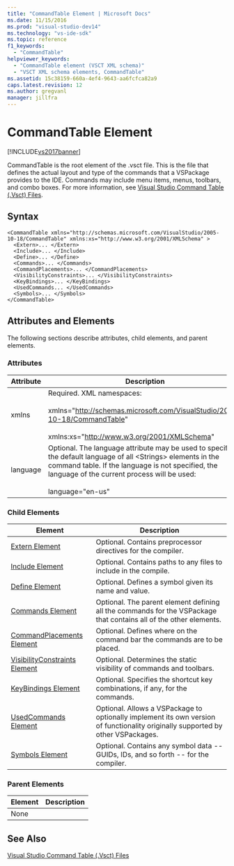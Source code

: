 ```yaml
---
title: "CommandTable Element | Microsoft Docs"
ms.date: 11/15/2016
ms.prod: "visual-studio-dev14"
ms.technology: "vs-ide-sdk"
ms.topic: reference
f1_keywords: 
  - "CommandTable"
helpviewer_keywords: 
  - "CommandTable element (VSCT XML schema)"
  - "VSCT XML schema elements, CommandTable"
ms.assetid: 15c38159-660a-4ef4-9643-aa6fcfca82a9
caps.latest.revision: 12
ms.author: gregvanl
manager: jillfra
---
```

# CommandTable Element
[!INCLUDE[vs2017banner](../includes/vs2017banner.md)]

CommandTable is the root element of the .vsct file. This is the file that defines the actual layout and type of the commands that a VSPackage provides to the IDE. Commands may include menu items, menus, toolbars, and combo boxes. For more information, see [Visual Studio Command Table (.Vsct) Files](../extensibility/internals/visual-studio-command-table-dot-vsct-files.md).  
  
## Syntax  
  
```  
<CommandTable xmlns="http://schemas.microsoft.com/VisualStudio/2005-10-18/CommandTable" xmlns:xs="http://www.w3.org/2001/XMLSchema" >  
  <Extern>... </Extern>  
  <Include>... </Include>  
  <Define>... </Define>  
  <Commands>... </Commands>  
  <CommandPlacements>... </CommandPlacements>  
  <VisibilityConstraints>... </VisibilityConstraints>  
  <KeyBindings>... </KeyBindings>  
  <UsedCommands... </UsedCommands>  
  <Symbols>... </Symbols>  
</CommandTable>  
```  
  
## Attributes and Elements  
 The following sections describe attributes, child elements, and parent elements.  
  
### Attributes  
  
| Attribute |                                                                                                                   Description                                                                                                                   |
|-----------|-------------------------------------------------------------------------------------------------------------------------------------------------------------------------------------------------------------------------------------------------|
|   xmlns   |                                   Required. XML namespaces:<br /><br /> xmlns="<http://schemas.microsoft.com/VisualStudio/2005-10-18/CommandTable>"<br /><br /> xmlns:xs="<http://www.w3.org/2001/XMLSchema>"                                   |
| language  | Optional. The language attribute may be used to specify the default language of all \<Strings> elements in the command table.  If the language is not specified, the language of the current process will be used:<br /><br /> language="en-us" |
  
### Child Elements  
  
|Element|Description|  
|-------------|-----------------|  
|[Extern Element](../extensibility/extern-element.md)|Optional. Contains preprocessor directives for the compiler.|  
|[Include Element](../extensibility/include-element.md)|Optional. Contains paths to any files to include in the compile.|  
|[Define Element](../extensibility/define-element.md)|Optional. Defines a symbol given its name and value.|  
|[Commands Element](../extensibility/commands-element.md)|Optional. The parent element defining all the commands for the VSPackage that contains all of the other elements.|  
|[CommandPlacements Element](../extensibility/commandplacements-element.md)|Optional. Defines where on the command bar the commands are to be placed.|  
|[VisibilityConstraints Element](../extensibility/visibilityconstraints-element.md)|Optional. Determines the static visibility of commands and toolbars.|  
|[KeyBindings Element](../extensibility/keybindings-element.md)|Optional. Specifies the shortcut key combinations, if any, for the commands.|  
|[UsedCommands Element](../extensibility/usedcommands-element.md)|Optional. Allows a VSPackage to optionally implement its own version of functionality originally supported by other VSPackages.|  
|[Symbols Element](http://msdn.microsoft.com/f2ddd0aa-c3dd-439e-834d-28f136a27ffa)|Optional. Contains any symbol data -- GUIDs, IDs, and so forth -- for the compiler.|  
  
### Parent Elements  
  
|Element|Description|  
|-------------|-----------------|  
|None||  
  
## See Also  
 [Visual Studio Command Table (.Vsct) Files](../extensibility/internals/visual-studio-command-table-dot-vsct-files.md)
